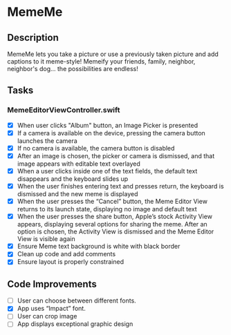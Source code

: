 # MemeMe

## Description

MemeMe lets you take a picture or use a previously taken picture and add captions to it meme-style! Memeify your friends, family, neighbor, neighbor's dog... the possibilities are endless!

## Tasks

### MemeEditorViewController.swift

- [x] When user clicks "Album" button, an Image Picker is presented
- [x] If a camera is available on the device, pressing the camera button launches the camera
- [x] If no camera is available, the camera button is disabled
- [x] After an image is chosen, the picker or camera is dismissed, and that image appears with editable text overlayed
- [x] When a user clicks inside one of the text fields, the default text disappears and the keyboard slides up
- [x] When the user finishes entering text and presses return, the keyboard is dismissed and the new meme is displayed
- [x] When the user presses the “Cancel” button, the Meme Editor View returns to its launch state, displaying no image and default text
- [x] When the user presses the share button, Apple’s stock Activity View appears, displaying several options for sharing the meme. After an option is chosen, the Activity View is dismissed and the Meme Editor View is visible again
- [x] Ensure Meme text background is white with black border
- [x] Clean up code and add comments
- [x] Ensure layout is properly constrained

## Code Improvements
- [ ] User can choose between different fonts.
- [x] App uses “Impact” font.
- [ ] User can crop image
- [ ] App displays exceptional graphic design
